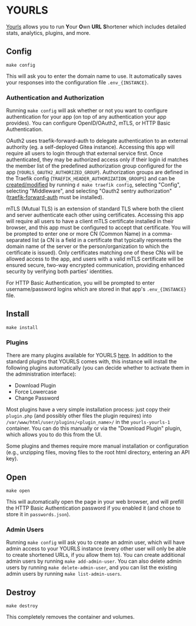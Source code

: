# YOURLS

[Yourls](https://github.com/YOURLS/YOURLS) allows you to run **Y**our **O**wn
**URL** **S**hortener which includes detailed stats, analytics, plugins, and
more.

## Config

```
make config
```

This will ask you to enter the domain name to use.
It automatically saves your responses into the configuration file
`.env_{INSTANCE}`.

### Authentication and Authorization

Running `make config` will ask whether or not you want to configure
authentication for your app (on top of any authentication your app provides).
You can configure OpenID/OAuth2, mTLS, or HTTP Basic Authentication.

OAuth2 uses traefik-forward-auth to delegate authentication to an external
authority (eg. a self-deployed Gitea instance). Accessing this app will
require all users to login through that external service first. Once
authenticated, they may be authorized access only if their login id matches the
member list of the predefined authorization group configured for the app
(`YOURLS_OAUTH2_AUTHORIZED_GROUP`). Authorization groups are defined in the
Traefik config (`TRAEFIK_HEADER_AUTHORIZATION_GROUPS`) and can be
[created/modified](https://github.com/EnigmaCurry/d.rymcg.tech/blob/master/traefik/README.md#oauth2-authentication)
by running `d make traefik config`, selecting "Config", selecting "Middleware",
and selecting "Oauth2 sentry authorization"
([traefik-forward-auth](https://github.com/EnigmaCurry/d.rymcg.tech/tree/master/traefik-forward-auth)
must be installed).

mTLS (Mutual TLS) is an extension of standard TLS where both the client and
server authenticate each other using certificates. Accessing this app will
require all users to have a client mTLS certificate installed in their browser,
and this app must be configured to accept that certificate. You will be
prompted to enter one or more CN (Common Name) in a comma-separated list (a CN
is a field in a certificate that typically represents the domain name of the
server or the person/organization to which the certificate is issued). Only
certificates matching one of these CNs will be allowed access to the app, and
users with a valid mTLS certificate will be ensured secure, two-way encrypted
communication, providing enhanced security by verifying both parties'
identities.

For HTTP Basic Authentication, you will be prompted to enter username/password
logins which are stored in that app's `.env_{INSTANCE}` file.

## Install

```
make install
```

### Plugins

There are many plugins available for YOURLS [here](https://github.com/YOURLS/awesome?tab=readme-ov-file#themes).
In addition to the standard plugins that YOURLS comes with, this instance
will install the following plugins automatically (you can decide whether to
activate them in the administration interface):
- Download Plugin
- Force Lowercase
- Change Password

Most plugins have a very simple installation process: just copy their
`plugin.php` (and possibly other files the plugin requires) into
`/var/www/html/user/plugins/<plugin_name>/` in the `yourls-yourls-1` container.
You can do this manually or via the "Download Plugin" plugin, which allows you
to do this from the UI.

Some plugins and themes require more manual installation or configuration
(e.g., unzipping files, moving files to the root html directory, entering an
API key).

## Open

```
make open
```

This will automatically open the page in your web browser, and will prefill
the HTTP Basic Authentication password if you enabled it (and chose to store
it in `passwords.json`).

### Admin Users

Running `make config` will ask you to create an admin user, which will have
admin access to your YOURLS instance (every other user will only be able to
create shortened URLs, if you allow them to). You can create additional admin
users by running `make add-admin-user`. You can also delete admin users by
running `make delete-admin-user`, and you can list the existing admin users
by running `make list-admin-users`.

## Destroy

```
make destroy
```

This completely removes the container and volumes.
